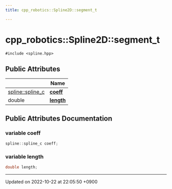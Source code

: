 ```yaml
---
title: cpp_robotics::Spline2D::segment_t

---
```


# cpp_robotics::Spline2D::segment_t






`#include <spline.hpp>`

## Public Attributes

|                | Name           |
| -------------- | -------------- |
| [spline::spline_c](/cpp_robotics/doxybook/Classes/structcpp__robotics_1_1spline_1_1spline__c/) | **[coeff](/cpp_robotics/doxybook/Classes/structcpp__robotics_1_1Spline2D_1_1segment__t/#variable-coeff)**  |
| double | **[length](/cpp_robotics/doxybook/Classes/structcpp__robotics_1_1Spline2D_1_1segment__t/#variable-length)**  |

## Public Attributes Documentation

### variable coeff

```cpp
spline::spline_c coeff;
```


### variable length

```cpp
double length;
```


-------------------------------

Updated on 2022-10-22 at 22:05:50 +0900
